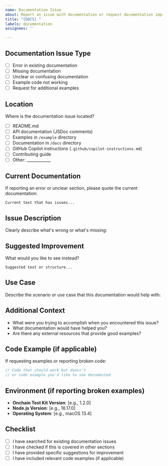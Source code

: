 ```yaml
---
name: Documentation Issue
about: Report an issue with documentation or request documentation improvements
title: "[DOCS] "
labels: documentation
assignees: ''

---
```


## Documentation Issue Type
- [ ] Error in existing documentation
- [ ] Missing documentation
- [ ] Unclear or confusing documentation
- [ ] Example code not working
- [ ] Request for additional examples

## Location
Where is the documentation issue located?
- [ ] README.md
- [ ] API documentation (JSDoc comments)
- [ ] Examples in `/example` directory
- [ ] Documentation in `/docs` directory
- [ ] GitHub Copilot instructions (`.github/copilot-instructions.md`)
- [ ] Contributing guide
- [ ] Other: ____________

## Current Documentation
If reporting an error or unclear section, please quote the current documentation:

```
Current text that has issues...
```

## Issue Description
Clearly describe what's wrong or what's missing:

## Suggested Improvement
What would you like to see instead?

```
Suggested text or structure...
```

## Use Case
Describe the scenario or use case that this documentation would help with:

## Additional Context
- What were you trying to accomplish when you encountered this issue?
- What documentation would have helped you?
- Are there any external resources that provide good examples?

## Code Example (if applicable)
If requesting examples or reporting broken code:

```typescript
// Code that should work but doesn't
// or code example you'd like to see documented
```

## Environment (if reporting broken examples)
- **Onchain Test Kit Version**: [e.g., 1.2.0]
- **Node.js Version**: [e.g., 18.17.0]
- **Operating System**: [e.g., macOS 13.4]

## Checklist
- [ ] I have searched for existing documentation issues
- [ ] I have checked if this is covered in other sections
- [ ] I have provided specific suggestions for improvement
- [ ] I have included relevant code examples (if applicable)
